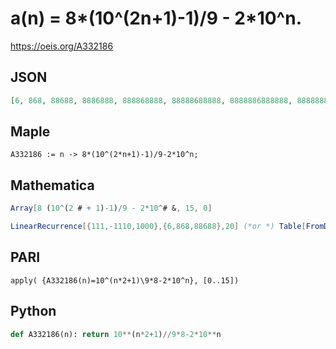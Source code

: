 # a\(n\) \= 8\*\(10^\(2n\+1\)\-1\)/9 \- 2\*10^n\.
https://oeis.org/A332186
## JSON
```JSON
[6, 868, 88688, 8886888, 888868888, 88888688888, 8888886888888, 888888868888888, 88888888688888888, 8888888886888888888, 888888888868888888888, 88888888888688888888888, 8888888888886888888888888, 888888888888868888888888888, 88888888888888688888888888888, 8888888888888886888888888888888]
```
## Maple
```Maple
A332186 := n -> 8*(10^(2*n+1)-1)/9-2*10^n;
```
## Mathematica
```Mathematica
Array[8 (10^(2 # + 1)-1)/9 - 2*10^# &, 15, 0]
```
```Mathematica
LinearRecurrence[{111,-1110,1000},{6,868,88688},20] (*or *) Table[FromDigits[Join[PadRight[ {},n,8],PadRight[ {6},n+1,8]]],{n,0,20}] (* _Harvey P. Dale_, May 30 2023 *)
```
## PARI
```PARI
apply( {A332186(n)=10^(n*2+1)\9*8-2*10^n}, [0..15])
```
## Python
```Python
def A332186(n): return 10**(n*2+1)//9*8-2*10**n
```
